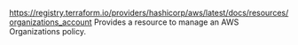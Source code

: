 https://registry.terraform.io/providers/hashicorp/aws/latest/docs/resources/organizations_account
Provides a resource to manage an AWS Organizations policy.
